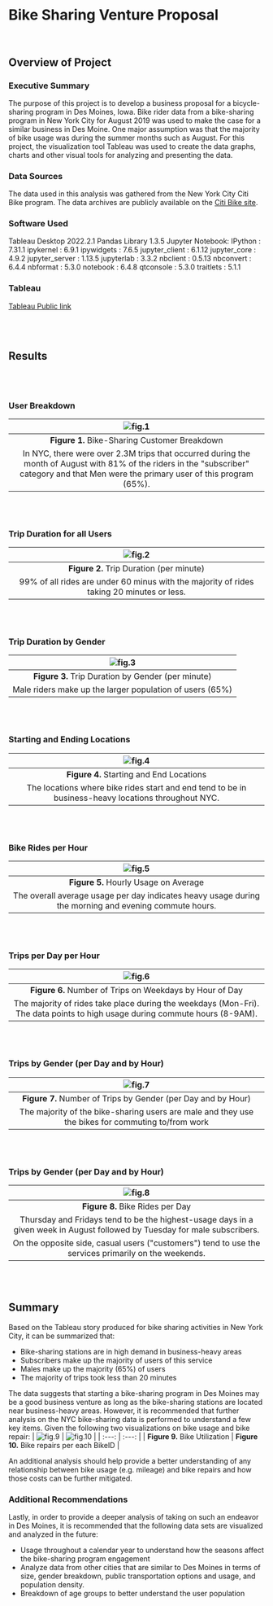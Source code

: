 # **Bike Sharing Venture Proposal**<br><br>

## Overview of Project

### Executive Summary
The purpose of this project is to develop a business proposal for a bicycle-sharing program in Des Moines, Iowa.  Bike rider data from a bike-sharing program in New York City for August 2019 was used to make the case for a similar business in Des Moine.  One major assumption was that the majority of bike usage was during the summer months such as August. 
For this project, the visualization tool Tableau was used to create the data graphs, charts and other visual tools for analyzing and presenting the data.  

### Data Sources
The data used in this analysis was gathered from the New York City Citi Bike program.  The data archives are publicly available on the [Citi Bike site](https://ride.citibikenyc.com/system-data).

### Software Used
Tableau Desktop 2022.2.1
Pandas Library 1.3.5
Jupyter Notebook:
IPython          : 7.31.1
ipykernel        : 6.9.1
ipywidgets       : 7.6.5
jupyter_client   : 6.1.12
jupyter_core     : 4.9.2
jupyter_server   : 1.13.5
jupyterlab       : 3.3.2
nbclient         : 0.5.13
nbconvert        : 6.4.4
nbformat         : 5.3.0
notebook         : 6.4.8
qtconsole        : 5.3.0
traitlets        : 5.1.1

### Tableau 
[Tableau Public link](https://public.tableau.com/app/profile/david.mk6453/viz/Challenge_14_tableau/BikeSharingVentureProposal?publish=yes)

<br><br>

## Results 

<br><br>

### User Breakdown
| ![fig.1](https://github.com/mrmarken/bikesharing/blob/main/Images/dash_customer_breakdown.png) |
| :---: |
| **Figure 1.** Bike-Sharing Customer Breakdown |
| In NYC, there were over 2.3M trips that occurred during the month of August with 81% of the riders in the "subscriber" category and that Men were the primary user of this program (65%). |

<br><br>

### Trip Duration for all Users
| ![fig.2](https://github.com/mrmarken/bikesharing/blob/main/Images/checkout_times_for_users.png) |
| :---: |
| **Figure 2.** Trip Duration (per minute) |
| 99% of all rides are under 60 minus with the majority of rides taking 20 minutes or less. |

<br><br>

### Trip Duration by Gender
| ![fig.3](https://github.com/mrmarken/bikesharing/blob/main/Images/checkout_times_by_gender.png) |
| :---: |
| **Figure 3.** Trip Duration by Gender (per minute) |
| Male riders make up the larger population of users (65%) |

<br><br>

### Starting and Ending Locations
| ![fig.4](https://github.com/mrmarken/bikesharing/blob/main/Images/dash_start%26end_locations.png) |
| :---: |
| **Figure 4.** Starting and End Locations |
| The locations where bike rides start and end tend to be in business-heavy locations throughout NYC. |

<br><br>

### Bike Rides per Hour
| ![fig.5](https://github.com/mrmarken/bikesharing/blob/main/Images/august_peak_hours.png) |
| :---: |
| **Figure 5.** Hourly Usage on Average |
| The overall average usage per day indicates heavy usage during the morning and evening commute hours. |

<br><br>

### Trips per Day per Hour
| ![fig.6](https://github.com/mrmarken/bikesharing/blob/main/Images/trips_by_weekday_per_hour.png) |
| :---: |
| **Figure 6.** Number of Trips on Weekdays by Hour of Day |
| The majority of rides take place during the weekdays (Mon-Fri).  The data points to high usage during commute hours (8-9AM). |

<br><br>

### Trips by Gender (per Day and by Hour)
| ![fig.7](https://github.com/mrmarken/bikesharing/blob/main/Images/trips_by_gender_(weekday_per_hour).png) |
| :---: |
| **Figure 7.** Number of Trips by Gender (per Day and by Hour)  |
| The majority of the bike-sharing users are male and they use the bikes for commuting to/from work |

<br><br>

### Trips by Gender (per Day and by Hour)

| ![fig.8](https://github.com/mrmarken/bikesharing/blob/main/Images/user_trips_by_gender_by_weekday.png) |
| :---: |
| **Figure 8.** Bike Rides per Day |
| Thursday and Fridays tend to be the highest-usage days in a given week in August followed by Tuesday for male subscribers.
On the opposite side, casual users ("customers") tend to use the services primarily on the weekends.|

<br><br>

## Summary

Based on the Tableau story produced for bike sharing activities in New York City, it can be summarized that:
* Bike-sharing stations are in high demand in business-heavy areas
* Subscribers make up the majority of users of this service
* Males make up the majority (65%) of users 
* The majority of trips took less than 20 minutes

The data suggests that starting a bike-sharing program in Des Moines may be a good business venture as long as the bike-sharing stations are located near business-heavy areas.  However, it is recommended that further analysis on the NYC bike-sharing data is performed to understand a few key items.  Given the following two visualizations on bike usage and bike repair:
| ![fig.9](https://github.com/mrmarken/bikesharing/blob/main/Images/bike_utilization.png) |  ![fig.10](https://github.com/mrmarken/bikesharing/blob/main/Images/repairs_by_bikeID.png) |
| :---: | :---: | 
| **Figure 9.** Bike Utilization | **Figure 10.** Bike repairs per each BikeID |


An additional analysis should help provide a better understanding of any relationship between bike usage (e.g. mileage) and bike repairs and how those costs can be further mitigated.

### Additional Recommendations
Lastly, in order to provide a deeper analysis of taking on such an endeavor in Des Moines, it is recommended that the following data sets are visualized and analyzed in the future:
* Usage throughout a calendar year to understand how the seasons affect the bike-sharing program engagement
* Analyze data from other cities that are similar to Des Moines in terms of size, gender breakdown, public transportation options and usage, and population density.
* Breakdown of age groups to better understand the user population


